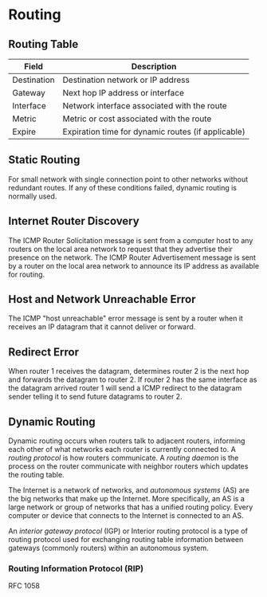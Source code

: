 # Routing

## Routing Table

| Field       | Description                                        |
| ----------- | -------------------------------------------------- |
| Destination | Destination network or IP address                  |
| Gateway     | Next hop IP address or interface                   |
| Interface   | Network interface associated with the route        |
| Metric      | Metric or cost associated with the route           |
| Expire      | Expiration time for dynamic routes (if applicable) |

## Static Routing

For small network with single connection point to other networks without
redundant routes. If any of these conditions failed, dynamic routing is normally
used.

## Internet Router Discovery

The ICMP Router Solicitation message is sent from a computer host to any routers
on the local area network to request that they advertise their presence on the
network.
The ICMP Router Advertisement message is sent by a router on the local area
network to announce its IP address as available for routing.

## Host and Network Unreachable Error

The ICMP "host unreachable" error message is sent by a router when it receives
an IP datagram that it cannot deliver or forward.

## Redirect Error

When router 1 receives the datagram, determines router 2 is the next hop
and forwards the datagram to router 2.  If router 2 has the same interface as
the datagram arrived router 1 will send a ICMP redirect to the datagram sender
telling it to send future datagrams to router 2.

## Dynamic Routing

Dynamic routing occurs when routers talk to adjacent routers, informing each
other of what networks each router is currently connected to.
A *routing protocol* is how routers communicate.
A *routing daemon* is the process on the router communicate with neighbor routers
which updates the routing table.

The Internet is a network of networks, and *autonomous systems* (AS) are the big
networks that make up the Internet. More specifically, an AS is a large network
or group of networks that has a unified routing policy. Every computer or device
that connects to the Internet is connected to an AS.

An *interior gateway protocol* (IGP) or Interior routing protocol is a type of
routing protocol used for exchanging routing table information between gateways
(commonly routers) within an autonomous system.

### Routing Information Protocol (RIP)

RFC 1058
